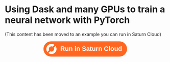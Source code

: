 # Using Dask and many GPUs to train a neural network with PyTorch

(This content has been moved to an example you can run in Saturn Cloud)

<div style="text-align: center">
    <a href="https://app.community.saturnenterprise.io/dash/resources?recipeUrl=https://raw.githubusercontent.com/saturncloud/examples/main/examples/dask-gpu-experiment/.saturn/saturn.json" target="_blank" rel="noopener noreferrer"
    style="all: unset; border-radius:32px;display:inline-flex;align-items: center;
    background-color:#FF6721;font-family:sans-serif;font-size:20px;font-weight:700;
    color:#FFF;padding:8px 16px 8px 16px;cursor:pointer;">
        <svg style="margin-left: -7px; margin-right: 12px; height: 32px; width: 32px;"
        viewBox="0 0 5.2916669 5.291667" xmlns="http://www.w3.org/2000/svg">
            <g transform="translate(73.700986,85.553359)">
                <path fill-rule="evenodd" clip-rule="evenodd"
                    d="m -68.409319,-82.907521 c 0,1.461253 -1.18457,2.645829 
                    -2.645829,2.645829 -0.592913,0 -1.140282,-0.195033 -1.581445,
                    -0.524429 l 0.93568,-0.935674 c 0.19182,0.104687 0.411846,
                    0.164186 0.645765,0.164186 0.745541,0 1.34992,-0.604376 1.34992,
                    -1.349912 0,-0.233922 -0.0595,-0.453951 -0.16419,-0.645772 l 
                    0.935675,-0.935674 c 0.329386,0.441166 0.524424,
                    0.98853 0.524424,1.581446 z m -1.065968,-2.122584 c -0.44089,
                    -0.328692 -0.987654,-0.523254 -1.579861,-0.523254 -1.461254,0
                    -2.645838,1.184581 -2.645838,2.645838 0,0.585025 0.189875,
                    1.125705 0.511359,1.563776 l 0.940482,-0.933398 c -0.09955,
                    -0.188164 -0.155918,-0.40269 -0.155918,-0.630378 0,-0.74554 
                    0.604379,-1.349917 1.349915,-1.349917 0.231331,0 0.44907,
                    0.05819 0.639384,0.160725 z"
                    fill="#ffffff" id="path2" style="fill:#ffffff;stroke-width:0.00487466" />
            </g>
        </svg>
        Run in Saturn Cloud
    </a>
</div>
